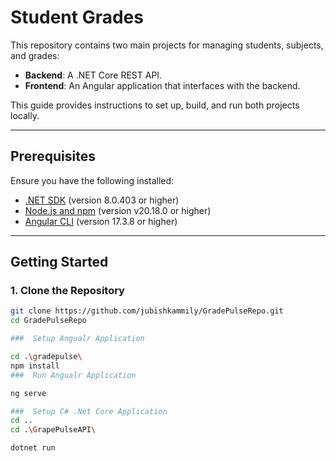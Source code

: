 # Student Grades

This repository contains two main projects for managing students, subjects, and grades:
- **Backend**: A .NET Core REST API.
- **Frontend**: An Angular application that interfaces with the backend.

This guide provides instructions to set up, build, and run both projects locally.

---

## Prerequisites

Ensure you have the following installed:
- [.NET SDK](https://dotnet.microsoft.com/download) (version 8.0.403 or higher)
- [Node.js and npm](https://nodejs.org/en/download/) (version v20.18.0 or higher)
- [Angular CLI](https://angular.io/cli) (version 17.3.8 or higher)

---

## Getting Started

### 1. Clone the Repository

```bash
git clone https://github.com/jubishkammily/GradePulseRepo.git
cd GradePulseRepo

###  Setup Angualr Application

cd .\gradepulse\
npm install
###  Run Angualr Application

ng serve

###  Setup C# .Net Core Application
cd .. 
cd .\GrapePulseAPI\

dotnet run




